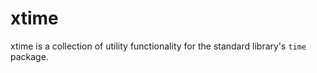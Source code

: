 xtime
=====

xtime is a collection of utility functionality for the standard library's `time` package.

